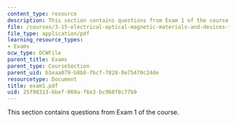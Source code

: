```yaml
---
content_type: resource
description: This section contains questions from Exam 1 of the course.
file: /courses/3-15-electrical-optical-magnetic-materials-and-devices-fall-2006/25f98313bbef069af6e3bc968f8c77b9_exam1.pdf
file_type: application/pdf
learning_resource_types:
- Exams
ocw_type: OCWFile
parent_title: Exams
parent_type: CourseSection
parent_uid: b1eaa079-b8b8-fbcf-7828-0e75470c24de
resourcetype: Document
title: exam1.pdf
uid: 25f98313-bbef-069a-f6e3-bc968f8c77b9
---
```

This section contains questions from Exam 1 of the course.

